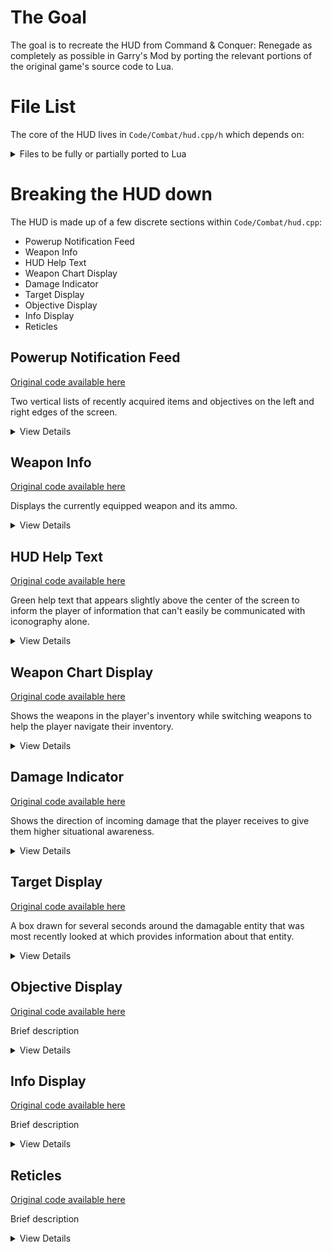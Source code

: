 # The Goal

The goal is to recreate the HUD from Command & Conquer: Renegade as completely as possible in Garry's Mod by porting the relevant portions of the original game's source code to Lua.

# File List

The core of the HUD lives in `Code/Combat/hud.cpp/h` which depends on:

<details>
    <summary>
        Files to be fully or partially ported to Lua
    </summary>

## Status Legend

| Order | Status           | Meaning                                                                                               |
| ----- | ---------------- | ----------------------------------------------------------------------------------------------------- |
| 1     | 🚫 Not Started  | No file has been created yet                                                                          |
| 2     | 📄 Created      | A file has been created, but it is missing some or all aspects of being stubbed                       |
| 3     | 🪛 Stubbed      | The file contains class setup and placeholders for all of the original code's functions and variables |
| 4     | 🚗 In Use       | Some of the functions or variables are filled in and are actively used by other files                 |
| 5     | 🥇 Fully Ported | Every function has been filled in and no placeholders remain                                          |
| 5     | 🥇 Good Enough  | All functions that are known to be necessary are ported or replaced                                   |

## File Statuses

*Note: This list is not exhaustive and will be added to as new dependencies are found.*

### WW3d2

| C++ File Path (Excluding .h/.cpp) | C++ Class             | Lua File Path                     | Static Lua Class | Status           |
| --------------------------------- | --------------------- | --------------------------------- | ---------------- | ---------------- |
| Code/ww3d2/font3d                 | Font3DInstanceClass   | code/ww3d2/font-3d.lua            | Font3d           | 🥇 Fully Ported |
| Code/ww3d2/font3d                 | Font3DDataClass       | code/ww3d2/font-3d-data.lua       | Font3dData       | 🥇 Good Enough  |
| Code/ww3d2/shader                 | ShaderClass           | code/ww3d2/shader.lua             | Shader           | 📄 Created      |
| Code/ww3d2/render2d               | Render2DClass         | code/ww3d2/render-2d.lua          | Render2d         | 🚗 In Use       |
| Code/ww3d2/texture                |                       |                                   |                  | 🚫 Not Started  |
| Code/ww3d2/render2dsentence       | FontCharsClass        | code/ww3d2/font-chars.lua         | FontChars        | 🪛 Stubbed      |

### Combat

| C++ File Path (Excluding .h/.cpp) | C++ Class | Lua File Path | Static Lua Class | Status          |
| --------------------------------- | --------- | ------------- | ---------------- | --------------- |
| Code/Combat/assets                |           |               |                  | 🚫 Not Started |
| Code/Combat/combat                |           |               |                  | 🚫 Not Started |
| Code/Combat/soldier               |           |               |                  | 🚫 Not Started |
| Code/Combat/ccamera               |           |               |                  | 🚫 Not Started |
| Code/Combat/vehicle               |           |               |                  | 🚫 Not Started |
| Code/Combat/weapons               |           |               |                  | 🚫 Not Started |
| Code/Combat/radar                 |           |               |                  | 🚫 Not Started |
| Code/Combat/hudinfo               |           |               |                  | 🚫 Not Started |
| Code/Combat/globalsettings        |           |               |                  | 📄 Created     |
| Code/Combat/playerdata            |           |               |                  | 🚫 Not Started |
| Code/Combat/playertype            |           |               |                  | 🚫 Not Started |
| Code/Combat/sniper                |           |               |                  | 🚫 Not Started |
| Code/Combat/input                 |           |               |                  | 🚫 Not Started |
| Code/Combat/building              |           |               |                  | 🚫 Not Started |
| Code/Combat/objectives            |           |               |                  | 🚫 Not Started |
| Code/Combat/weaponbag             |           |               |                  | 🚫 Not Started |
| Code/Combat/string_ids            |           |               |                  | 🚫 Not Started |
| Code/Combat/gametype              |           |               |                  | 🚫 Not Started |

### WWUI

| C++ File Path (Excluding .h/.cpp) | C++ Class     | Lua File Path               | Static Lua Class | Status     |
| --------------------------------- | ------------- | --------------------------- | ---------------- | ---------- |
| Code/wwui/stylemgr                | StyleMgrClass | code/wwui/style-manager.lua | StyleManager     | 🚗 In Use |

### WWMath

| C++ File Path (Excluding .h/.cpp) | C++ Class | Lua File Path | Static Lua Class | Status           |
| --------------------------------- | --------- | ------------- | ---------------- | ---------------- |
| Code/WWMath/rect                  |           |               |                  | 🥇 Fully Ported |

### WWTranslateDb

| C++ File Path (Excluding .h/.cpp) | C++ Class | Lua File Path | Static Lua Class | Status      |
| --------------------------------- | --------- | ------------- | ---------------- | ----------- |
| Code/wwtranslatedb/translatedb    |           |               |                  | 📄 Created |

### WWPhys

| C++ File Path (Excluding .h/.cpp) | C++ Class | Lua File Path | Static Lua Class | Status          |
| --------------------------------- | --------- | ------------- | ---------------- | --------------- |
| Code/wwphys/phys                  |           |               |                  | 🚫 Not Started |

</details>


# Breaking the HUD down

The HUD is made up of a few discrete sections within `Code/Combat/hud.cpp`:

* Powerup Notification Feed
* Weapon Info
* HUD Help Text
* Weapon Chart Display
* Damage Indicator
* Target Display
* Objective Display
* Info Display
* Reticles

## Powerup Notification Feed

[Original code available here](https://github.com/A1steaksa/CnC_Renegade/blob/d0e4fde48468faee2ea84e35c21874647a5bbded/Code/Combat/hud.cpp#L280-L569)

Two vertical lists of recently acquired items and objectives on the left and right edges of the screen.

<details>
    <summary>
        View Details
    </summary>

![Pointing out the location of the powerup lists](https://github.com/user-attachments/assets/9e28d522-89e5-481c-bca1-4f8dd292469a)

Up to 5 icons 
    ([`MAX_ICONS`](https://github.com/A1steaksa/CnC_Renegade/blob/d0e4fde48468faee2ea84e35c21874647a5bbded/Code/Combat/hud.cpp#L310))
can be displayed on a list at any given time.  When an item has been visible for 6 seconds 
    ([`POWERUP_TIME`](https://github.com/A1steaksa/CnC_Renegade/blob/d0e4fde48468faee2ea84e35c21874647a5bbded/Code/Combat/hud.cpp#L311))
, its opacity begins to fade and all icons above it slide downward to replace it.

The left list contains notifications of new objectives, health and armor upgrades, and map visibility updates.

The right list contains health, armor, weapon, and ammo pickup notifications.

Each list item is comprised of:
* The name of the item or objective that was acquired
* A numerical quantity called "number" or "count" in the original code. (Visible on the right list only)
* The icon for the item or objective called "texture" in the original code. (Vertex colored green on the right list)

![Pointing out the elements of a powerup list element](https://github.com/user-attachments/assets/6186098f-0853-4b5e-a6db-287906a768e1)

</details>

## Weapon Info

[Original code available here](https://github.com/A1steaksa/CnC_Renegade/blob/d0e4fde48468faee2ea84e35c21874647a5bbded/Code/Combat/hud.cpp#L572-L963)

Displays the currently equipped weapon and its ammo.

<details>
    <summary>
        View Details
    </summary>

![Pointing out the location of the weapon info display](https://github.com/user-attachments/assets/ba450c1f-96fc-42b5-a653-ca17658dcdc4)

The elements of the weapon info display are:
* The green icon for the currently equipped weapon
* The name of the weapon
* The amount of ammo remaining in the weapon
* The amount of ammo of this weapon's type that the player has in reserve

![Pointing out the elements of the weapon info display](https://github.com/user-attachments/assets/3f2f0aec-59dc-401b-b793-e578d6606059)

</details>

## HUD Help Text

[Original code available here](https://github.com/A1steaksa/CnC_Renegade/blob/d0e4fde48468faee2ea84e35c21874647a5bbded/Code/Combat/hud.cpp#L593-L697)

Green help text that appears slightly above the center of the screen to inform the player of information that can't easily be communicated with iconography alone.

<details>
    <summary>
        View Details
    </summary>

![Pointing out the location of the help text](https://github.com/user-attachments/assets/efe4b98b-d5fa-4b14-baa0-591009d94443)

After the text has been on-screen for 2 seconds
([`HUD_HELP_TEXT_DISPLAY_TIME`](https://github.com/A1steaksa/CnC_Renegade/blob/d0e4fde48468faee2ea84e35c21874647a5bbded/Code/Combat/hud.cpp#L615)),
it begins to fade away over the course of 2 additional seconds
([`HUD_HELP_TEXT_FADE_TIME`](https://github.com/A1steaksa/CnC_Renegade/blob/d0e4fde48468faee2ea84e35c21874647a5bbded/Code/Combat/hud.cpp#L614)).

</details>

## Weapon Chart Display

[Original code available here](https://github.com/A1steaksa/CnC_Renegade/blob/d0e4fde48468faee2ea84e35c21874647a5bbded/Code/Combat/hud.cpp#L966-L1197)

Shows the weapons in the player's inventory while switching weapons to help the player navigate their inventory.

<details>
    <summary>
        View Details
    </summary>

![Pointing out the location of the weapon chart](https://github.com/user-attachments/assets/2793be57-d746-4aea-abfb-30d38f62d1db)

The elements of the weapon chart are:
* The column header (The number key the column corresponds to)
* Green icons for each weaopn (More opaque if it's the icon of the currently selected weapon)

![Pointing out the elements of the weapon chart](https://github.com/user-attachments/assets/77dbd9fb-cae3-48c4-ad25-0495b85409c9)

</details>

## Damage Indicator

[Original code available here](https://github.com/A1steaksa/CnC_Renegade/blob/d0e4fde48468faee2ea84e35c21874647a5bbded/Code/Combat/hud.cpp#L1199-L1363)

Shows the direction of incoming damage that the player receives to give them higher situational awareness.

<details>
    <summary>
        View Details
    </summary>

![Pointing out the location of the damage indicators](https://github.com/user-attachments/assets/192b286a-12b1-4020-981e-b7c44fdca8a0)
    
</details>

## Target Display

[Original code available here](https://github.com/A1steaksa/CnC_Renegade/blob/d0e4fde48468faee2ea84e35c21874647a5bbded/Code/Combat/hud.cpp#L1365-L1801)

A box drawn for several seconds around the damagable entity that was most recently looked at which provides information about that entity.

<details>
    <summary>
        View Details
    </summary>

![Pointing out the location of the target display](https://github.com/user-attachments/assets/b0a94b29-5eb5-432a-a9d1-e9fd621084bc)

The target display is made up of a few key elements:
* Chevrons that indicate the corners of a box drawn around the target, colored green, red, or white depending on if the enemy is friendly, enemy, or neutral
* The icon for the team that the target is aligned with (Nod, GDI, or Civilian)
* A segmented health bar indicating the target's current health and armor as a percentage of their total maximum health and armor
* The name of the target

![Pointing out the elements of the target display](https://github.com/user-attachments/assets/cbda4744-21fe-4226-ab07-f38ebff50c29)

</details>

## Objective Display

[Original code available here](https://github.com/A1steaksa/CnC_Renegade/blob/d0e4fde48468faee2ea84e35c21874647a5bbded/Code/Combat/hud.cpp#L1853-L2104)

Brief description

<details>
    <summary>
        View Details
    </summary>

![Pointing out the location of the objective display]()
    
</details>

## Info Display

[Original code available here](https://github.com/A1steaksa/CnC_Renegade/blob/d0e4fde48468faee2ea84e35c21874647a5bbded/Code/Combat/hud.cpp#L2106-L2716)

Brief description

<details>
    <summary>
        View Details
    </summary>

![Pointing out the location of the info display]()
    
</details>

## Reticles

[Original code available here]()

Brief description

<details>
    <summary>
        View Details
    </summary>

![Pointing out the location of the reticles]()

</details>
